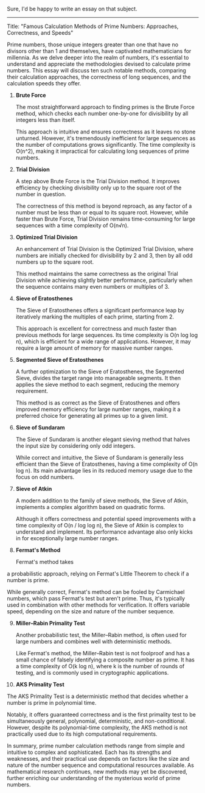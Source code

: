 Sure, I'd be happy to write an essay on that subject. 

---

Title: "Famous Calculation Methods of Prime Numbers: Approaches, Correctness, and Speeds"

Prime numbers, those unique integers greater than one that have no divisors other than 1 and themselves, have captivated mathematicians for millennia. As we delve deeper into the realm of numbers, it's essential to understand and appreciate the methodologies devised to calculate prime numbers. This essay will discuss ten such notable methods, comparing their calculation approaches, the correctness of long sequences, and the calculation speeds they offer.

1. **Brute Force**

   The most straightforward approach to finding primes is the Brute Force method, which checks each number one-by-one for divisibility by all integers less than itself. 

   This approach is intuitive and ensures correctness as it leaves no stone unturned. However, it's tremendously inefficient for large sequences as the number of computations grows significantly. The time complexity is O(n^2), making it impractical for calculating long sequences of prime numbers.

2. **Trial Division**

   A step above Brute Force is the Trial Division method. It improves efficiency by checking divisibility only up to the square root of the number in question. 

   The correctness of this method is beyond reproach, as any factor of a number must be less than or equal to its square root. However, while faster than Brute Force, Trial Division remains time-consuming for large sequences with a time complexity of O(n√n).

3. **Optimized Trial Division**

   An enhancement of Trial Division is the Optimized Trial Division, where numbers are initially checked for divisibility by 2 and 3, then by all odd numbers up to the square root.

   This method maintains the same correctness as the original Trial Division while achieving slightly better performance, particularly when the sequence contains many even numbers or multiples of 3. 

4. **Sieve of Eratosthenes**

   The Sieve of Eratosthenes offers a significant performance leap by iteratively marking the multiples of each prime, starting from 2.

   This approach is excellent for correctness and much faster than previous methods for large sequences. Its time complexity is O(n log log n), which is efficient for a wide range of applications. However, it may require a large amount of memory for massive number ranges.

5. **Segmented Sieve of Eratosthenes**

   A further optimization to the Sieve of Eratosthenes, the Segmented Sieve, divides the target range into manageable segments. It then applies the sieve method to each segment, reducing the memory requirement.

   This method is as correct as the Sieve of Eratosthenes and offers improved memory efficiency for large number ranges, making it a preferred choice for generating all primes up to a given limit.

6. **Sieve of Sundaram**

   The Sieve of Sundaram is another elegant sieving method that halves the input size by considering only odd integers.

   While correct and intuitive, the Sieve of Sundaram is generally less efficient than the Sieve of Eratosthenes, having a time complexity of O(n log n). Its main advantage lies in its reduced memory usage due to the focus on odd numbers. 

7. **Sieve of Atkin**

   A modern addition to the family of sieve methods, the Sieve of Atkin, implements a complex algorithm based on quadratic forms. 

   Although it offers correctness and potential speed improvements with a time complexity of O(n / log log n), the Sieve of Atkin is complex to understand and implement. Its performance advantage also only kicks in for exceptionally large number ranges.

8. **Fermat's Method**

   Fermat's method takes

 a probabilistic approach, relying on Fermat's Little Theorem to check if a number is prime.

   While generally correct, Fermat's method can be fooled by Carmichael numbers, which pass Fermat's test but aren't prime. Thus, it's typically used in combination with other methods for verification. It offers variable speed, depending on the size and nature of the number sequence.

9. **Miller–Rabin Primality Test**

   Another probabilistic test, the Miller–Rabin method, is often used for large numbers and combines well with deterministic methods.

   Like Fermat's method, the Miller–Rabin test is not foolproof and has a small chance of falsely identifying a composite number as prime. It has a time complexity of O(k log n), where k is the number of rounds of testing, and is commonly used in cryptographic applications.

10. **AKS Primality Test**

   The AKS Primality Test is a deterministic method that decides whether a number is prime in polynomial time.

   Notably, it offers guaranteed correctness and is the first primality test to be simultaneously general, polynomial, deterministic, and non-conditional. However, despite its polynomial-time complexity, the AKS method is not practically used due to its high computational requirements.

In summary, prime number calculation methods range from simple and intuitive to complex and sophisticated. Each has its strengths and weaknesses, and their practical use depends on factors like the size and nature of the number sequence and computational resources available. As mathematical research continues, new methods may yet be discovered, further enriching our understanding of the mysterious world of prime numbers.
